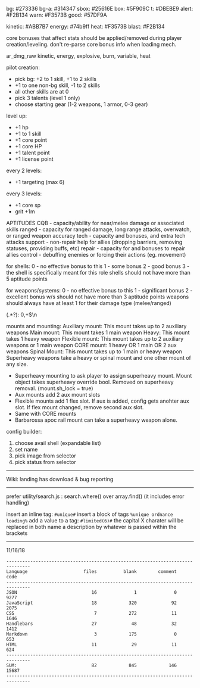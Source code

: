 bg:     #273336
bg-a:   #314347
sbox:   #25616E
box:    #5F909C
t:      #DBEBE9
alert:  #F2B134
warn:   #F3573B
good:   #57DF9A

kinetic:  #ABB7B7
energy:   #74b9ff
heat:     #F3573B
blast:    #F2B134

core bonuses that affect stats should be applied/removed during player creation/leveling. don't re-parse core bonus info when loading mech.

ar_dmg_raw
kinetic, energy, explosive, burn, variable, heat

pilot creation:

- pick bg: +2 to 1 skill, +1 to 2 skills
- +1 to one non-bg skill, -1 to 2 skills
- all other skills are at 0
- pick 3 talents (level 1 only)
- choose starting gear (1-2 weapons, 1 armor, 0-3 gear)

level up:

- +1 hp
- +1 to 1 skill
- +1 core point
- +1 core HP
- +1 talent point
- +1 license point

every 2 levels:

- +1 targeting (max 6)

every 3 levels:

- +1 core sp
- grit +1m


APTITUDES
CQB - capacity/ability for near/melee damage or associated skills
ranged - capacity for ranged damage, long range attacks, overwatch, or ranged weapon accuracy
tech - capacity and bonuses, and extra tech attacks
support - non-repair help for allies (dropping barriers, removing statuses, providing buffs, etc)
repair - capacity for and bonuses to repair allies
control - debuffing enemies or forcing their actions (eg. movement)

for shells:
0 - no effective bonus to this
1 - some bonus
2 - good bonus
3 - the shell is specifically meant for this role 
shells should not have more than 5 aptitude points

for weapons/systems:
0 - no effective bonus to this
1 - significant bonus
2 - excellent bonus
w/s should not have more than 3 aptitude points
weapons should always have at least 1 for their damage type (melee/ranged)

(.*?): 0,+$\n

mounts and mounting:
Auxiliary mount: This mount takes up to 2 auxiliary weapons
Main mount: This mount takes 1 main weapon
Heavy: This mount takes 1 heavy weapon
Flexible mount: This mount takes up to 2 auxiliary weapons or 1 main weapon
CORE mount: 1 heavy OR 1 main OR 2 aux weapons
Spinal Mount: This mount takes up to 1 main or heavy weapon
Superheavy weapons take a heavy or spinal mount and one other mount of any size.

- Superheavy mounting to ask player to assign superheavy mount. Mount object takes superheavy override bool. Removed on superheavy removal. (mount.sh_lock = true)
- Aux mounts add 2 aux mount slots
- Flexible mounts add 1 flex slot. If aux is added, config gets anohter aux slot. If flex mount changed, remove second aux slot.
- Same with CORE mounts
- Barbarossa apoc rail mount can take a superheavy weapon alone.

config builder:
  1) choose avail shell (expandable list)
  2) set name
  3) pick image from selector
  4) pick status from selector


---

Wiki:
landing has download & bug reporting

---

prefer utility/search.js : search.where() over array.find() (it includes error handling)

insert an inline tag: `#unique#`
insert a block of tags `%unique ordnance loading%`
add a value to a tag: `#limited(6)#`
the capital X charater will be replaced in both name a description by whatever is passed within the brackets

---
11/16/18

```text
-------------------------------------------------------------------------------
Language                     files          blank        comment           code
-------------------------------------------------------------------------------
JSON                            16              1              0           9277
JavaScript                      18            320             92           2075
CSS                              7            272             11           1646
Handlebars                      27             48             32           1412
Markdown                         3            175              0            653
HTML                            11             29             11            624
-------------------------------------------------------------------------------
SUM:                            82            845            146          15687
-------------------------------------------------------------------------------
```